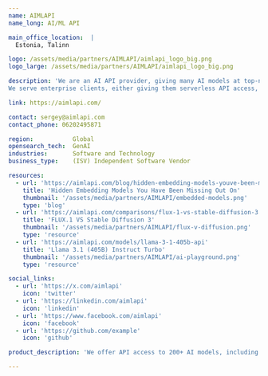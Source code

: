 ```yaml
---
name: AIMLAPI
name_long: AI/ML API

main_office_location:  |
  Estonia, Talinn

logo: /assets/media/partners/AIMLAPI/aimlapi_logo_big.png
logo_large: /assets/media/partners/AIMLAPI/aimlapi_logo_big.png

description: 'We are an AI API provider, giving many AI models at top-notch prices and speeds. This includes image-gen, video-gen, chatting, TTS and STT AIs all in one platform.
We serve enterprise clients, either giving them serverless API access, or providing them with dedicated servers. Excited to partner with you, and share some of our business connections!'

link: https://aimlapi.com/

contact: sergey@aimlapi.com
contact_phone: 06202495871

region:           Global
opensearch_tech:  GenAI
industries:       Software and Technology
business_type:    (ISV) Independent Software Vendor

resources:
  - url: 'https://aimlapi.com/blog/hidden-embedding-models-youve-been-missing-out-on'
    title: 'Hidden Embedding Models You Have Been Missing Out On'
    thumbnail: '/assets/media/partners/AIMLAPI/embedded-models.png'
    type: 'blog'
  - url: 'https://aimlapi.com/comparisons/flux-1-vs-stable-diffusion-3'
    title: 'FLUX.1 VS Stable Diffusion 3'
    thumbnail: '/assets/media/partners/AIMLAPI/flux-v-diffusion.png'
    type: 'resource'
  - url: 'https://aimlapi.com/models/llama-3-1-405b-api'
    title: 'Llama 3.1 (405B) Instruct Turbo'
    thumbnail: '/assets/media/partners/AIMLAPI/ai-playground.png'
    type: 'resource'

social_links:
  - url: 'https://x.com/aimlapi'
    icon: 'twitter'
  - url: 'https://linkedin.com/aimlapi'
    icon: 'linkedin'
  - url: 'https://www.facebook.com/aimlapi'
    icon: 'facebook'
  - url: 'https://github.com/example'
    icon: 'github'

product_description: 'We offer API access to 200+ AI models, including open-source models like LLama, Flux, Qwen - as well as closed source models like ChatGPT and Claude.'

---
```


